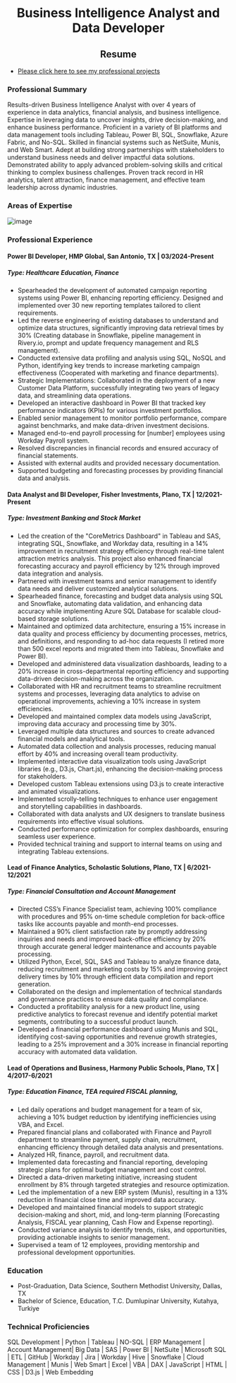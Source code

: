 # <center> Business Intelligence Analyst and Data Developer </center>

## <center> Resume </center>

* <a href="https://borisyalcin.github.io/projects/"> Please click here to see my professional projects </a>

### Professional Summary

Results-driven Business Intelligence Analyst with over 4 years of experience in data analytics, financial analysis, and business intelligence. Expertise in leveraging data to uncover insights, drive decision-making, and enhance business performance. Proficient in a variety of BI platforms and data management tools including Tableau, Power BI, SQL, Snowflake, Azure Fabric, and No-SQL. Skilled in financial systems such as NetSuite, Munis, and Web Smart. Adept at building strong partnerships with stakeholders to understand business needs and deliver impactful data solutions. Demonstrated ability to apply advanced problem-solving skills and critical thinking to complex business challenges. Proven track record in HR analytics, talent attraction, finance management, and effective team leadership across dynamic industries.


### Areas of Expertise
![image](https://github.com/borisyalcin/barisyalcin/assets/155834534/6c5a54dc-41bc-40ff-9f77-c2e40e5c9b94)

### Professional Experience

#### Power BI Developer, HMP Global, San Antonio, TX | 03/2024-Present 
##### Type: Healthcare Education, Finance
*	Spearheaded the development of automated campaign reporting systems using Power BI, enhancing reporting efficiency. Designed and implemented over 30 new reporting templates tailored to client requirements.
*	Led the reverse engineering of existing databases to understand and optimize data structures, significantly improving data retrieval times by 30% (Creating database in Snowflake, pipeline management in Rivery.io, prompt and update frequency management and RLS management).
*	Conducted extensive data profiling and analysis using SQL, NoSQL and Python, identifying key trends to increase marketing campaign effectiveness (Cooperated with marketing and finance departments).
*	Strategic Implementations: Collaborated in the deployment of a new Customer Data Platform, successfully integrating two years of legacy data, and streamlining data operations.
*	Developed an interactive dashboard in Power BI that tracked key performance indicators (KPIs) for various investment portfolios.
*	Enabled senior management to monitor portfolio performance, compare against benchmarks, and make data-driven investment decisions.
*	Managed end-to-end payroll processing for [number] employees using Workday Payroll system.
* Resolved discrepancies in financial records and ensured accuracy of financial statements.
* Assisted with external audits and provided necessary documentation.
* Supported budgeting and forecasting processes by providing financial data and analysis.


#### Data Analyst and BI Developer, Fisher Investments, Plano, TX | 12/2021-Present
##### Type: Investment Banking and Stock Market
*	Led the creation of the "CoreMetrics Dashboard" in Tableau and SAS, integrating SQL, Snowflake, and Workday data, resulting in a 14% improvement in recruitment strategy efficiency through real-time talent attraction metrics analysis. This project also enhanced financial forecasting accuracy and payroll efficiency by 12% through improved data integration and analysis.
*	Partnered with investment teams and senior management to identify data needs and deliver customized analytical solutions.
* Spearheaded finance, forecasting and budget data analysis using SQL and Snowflake, automating data validation, and enhancing data accuracy while implementing Azure SQL Database for scalable cloud-based storage solutions.
*	Maintained and optimized data architecture, ensuring a 15% increase in data quality and process efficiency by documenting processes, metrics, and definitions, and responding to ad-hoc data requests (I retired more than 500 excel reports and migrated them into Tableau, Snowflake and Power BI).
*	Developed and administered data visualization dashboards, leading to a 20% increase in cross-departmental reporting efficiency and supporting data-driven decision-making across the organization.
*	Collaborated with HR and recruitment teams to streamline recruitment systems and processes, leveraging data analytics to advise on operational improvements, achieving a 10% increase in system efficiencies.
*	Developed and maintained complex data models using JavaScript, improving data accuracy and processing time by 30%.
*	Leveraged multiple data structures and sources to create advanced financial models and analytical tools.
*	Automated data collection and analysis processes, reducing manual effort by 40% and increasing overall team productivity.
*	Implemented interactive data visualization tools using JavaScript libraries (e.g., D3.js, Chart.js), enhancing the decision-making process for stakeholders.
*	Developed custom Tableau extensions using D3.js to create interactive and animated visualizations.
*	Implemented scrolly-telling techniques to enhance user engagement and storytelling capabilities in dashboards.
*	Collaborated with data analysts and UX designers to translate business requirements into effective visual solutions.
*	Conducted performance optimization for complex dashboards, ensuring seamless user experience.
*	Provided technical training and support to internal teams on using and integrating Tableau extensions.

#### Lead of Finance Analytics, Scholastic Solutions, Plano, TX | 6/2021-12/2021 
##### Type: Financial Consultation and Account Management
*	Directed CSS’s Finance Specialist team, achieving 100% compliance with procedures and 95% on-time schedule completion for back-office tasks like accounts payable and month-end processes.
*	Maintained a 90% client satisfaction rate by promptly addressing inquiries and needs and improved back-office efficiency by 20% through accurate general ledger maintenance and accounts payable processing.
*	Utilized Python, Excel, SQL, SAS and Tableau to analyze finance data, reducing recruitment and marketing costs by 15% and improving project delivery times by 10% through efficient data compilation and report generation.
*	Collaborated on the design and implementation of technical standards and governance practices to ensure data quality and compliance.
* Conducted a profitability analysis for a new product line, using predictive analytics to forecast revenue and identify potential market segments, contributing to a successful product launch.
*	Developed a financial performance dashboard using Munis and SQL, identifying cost-saving opportunities and revenue growth strategies, leading to a 25% improvement and a 30% increase in financial reporting accuracy with automated data validation.

#### Lead of Operations and Business, Harmony Public Schools, Plano, TX | 4/2017-6/2021 
##### Type: Education Finance, TEA required FISCAL planning, 
*	Led daily operations and budget management for a team of six, achieving a 10% budget reduction by identifying inefficiencies using VBA, and Excel. 
*	Prepared financial plans and collaborated with Finance and Payroll department to streamline payment, supply chain, recruitment, enhancing efficiency through detailed data analysis and presentations. 
*	Analyzed HR, finance, payroll, and recruitment data.
*	Implemented data forecasting and financial reporting, developing strategic plans for optimal budget management and cost control. 
*	Directed a data-driven marketing initiative, increasing student enrollment by 8% through targeted strategies and resource optimization. 
*	Led the implementation of a new ERP system (Munis), resulting in a 13% reduction in financial close time and improved data accuracy.
*	Developed and maintained financial models to support strategic decision-making and short, mid, and long-term planning (Forecasting Analysis, FISCAL year planning, Cash Flow and Expense reporting).
* Conducted variance analysis to identify trends, risks, and opportunities, providing actionable insights to senior management.
*	Supervised a team of 12 employees, providing mentorship and professional development opportunities.

### Education
* Post-Graduation, Data Science, Southern Methodist University, Dallas, TX
* Bachelor of Science, Education, T.C. Dumlupinar University, Kutahya, Turkiye

### Technical Proficiencies 
SQL Development | Python | Tableau | NO-SQL | ERP Management | Account Management| Big Data | SAS | Power BI | NetSuite | Microsoft SQL | ETL | GitHub | Workday | Jira | Workday | Hive | Snowflake | Cloud Management | Munis | Web Smart | Excel | VBA | DAX | JavaScript | HTML | CSS | D3.js | Web Embedding

